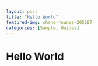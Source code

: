 ```yaml
---
layout: post
title: "Hello World"
featured-img: shane-rounce-205187
categories: [Sample, Guides]
---
```

# Hello World